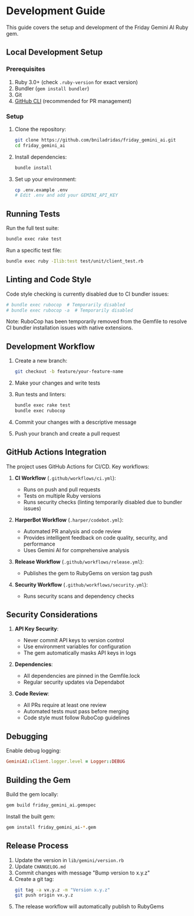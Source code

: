 # Development Guide

This guide covers the setup and development of the Friday Gemini AI Ruby gem.

## Local Development Setup

### Prerequisites
1. Ruby 3.0+ (check `.ruby-version` for exact version)
2. Bundler (`gem install bundler`)
3. Git
4. [GitHub CLI](https://cli.github.com/) (recommended for PR management)

### Setup

1. Clone the repository:
   ```bash
   git clone https://github.com/bniladridas/friday_gemini_ai.git
   cd friday_gemini_ai
   ```

2. Install dependencies:
   ```bash
   bundle install
   ```

3. Set up your environment:
   ```bash
   cp .env.example .env
   # Edit .env and add your GEMINI_API_KEY
   ```

## Running Tests

Run the full test suite:
```bash
bundle exec rake test
```

Run a specific test file:
```bash
bundle exec ruby -Ilib:test test/unit/client_test.rb
```

## Linting and Code Style

Code style checking is currently disabled due to CI bundler issues:
```bash
# bundle exec rubocop  # Temporarily disabled
# bundle exec rubocop -a  # Temporarily disabled
```

Note: RuboCop has been temporarily removed from the Gemfile to resolve CI bundler installation issues with native extensions.

## Development Workflow

1. Create a new branch:
   ```bash
   git checkout -b feature/your-feature-name
   ```

2. Make your changes and write tests

3. Run tests and linters:
   ```bash
   bundle exec rake test
   bundle exec rubocop
   ```

4. Commit your changes with a descriptive message

5. Push your branch and create a pull request

## GitHub Actions Integration

The project uses GitHub Actions for CI/CD. Key workflows:

1. **CI Workflow** (`.github/workflows/ci.yml`):
     - Runs on push and pull requests
     - Tests on multiple Ruby versions
     - Runs security checks (linting temporarily disabled due to bundler issues)

2. **HarperBot Workflow** (`.harper/codebot.yml`):
    - Automated PR analysis and code review
    - Provides intelligent feedback on code quality, security, and performance
    - Uses Gemini AI for comprehensive analysis

3. **Release Workflow** (`.github/workflows/release.yml`):
    - Publishes the gem to RubyGems on version tag push

4. **Security Workflow** (`.github/workflows/security.yml`):
    - Runs security scans and dependency checks

## Security Considerations

1. **API Key Security**:
   - Never commit API keys to version control
   - Use environment variables for configuration
   - The gem automatically masks API keys in logs

2. **Dependencies**:
   - All dependencies are pinned in the Gemfile.lock
   - Regular security updates via Dependabot

3. **Code Review**:
   - All PRs require at least one review
   - Automated tests must pass before merging
   - Code style must follow RuboCop guidelines

## Debugging

Enable debug logging:
```ruby
GeminiAI::Client.logger.level = Logger::DEBUG
```

## Building the Gem

Build the gem locally:
```bash
gem build friday_gemini_ai.gemspec
```

Install the built gem:
```bash
gem install friday_gemini_ai-*.gem
```

## Release Process

1. Update the version in `lib/gemini/version.rb`
2. Update `CHANGELOG.md`
3. Commit changes with message "Bump version to x.y.z"
4. Create a git tag:
   ```bash
   git tag -a vx.y.z -m "Version x.y.z"
   git push origin vx.y.z
   ```
5. The release workflow will automatically publish to RubyGems
